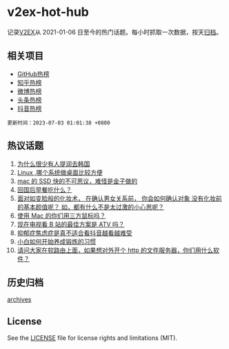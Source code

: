 # v2ex-hot-hub

 记录[V2EX](https://www.v2ex.com/)从 2021-01-06 日至今的热门话题。每小时抓取一次数据，按天[归档](archives)。
 
 ## 相关项目

- [GitHub热榜](https://github.com/it985/github-hot-hub)
- [知乎热榜](https://github.com/it985/zhihu-hot-hub)
- [微博热榜](https://github.com/it985/weibo-hot-hub)
- [头条热榜](https://github.com/it985/toutiao-hot-hub)
- [抖音热榜](https://github.com/it985/douyin-hot-hub)


 `更新时间：2023-07-03 01:01:38 +0800`

## 热议话题

1. [为什么很少有人提润去韩国](https://www.v2ex.com/t/953449)
1. [Linux ,哪个系统做桌面比较方便](https://www.v2ex.com/t/953406)
1. [mac 的 SSD 快的不可思议，难怪是金子做的](https://www.v2ex.com/t/953371)
1. [回国后早餐吃什么？](https://www.v2ex.com/t/953469)
1. [面对如变脸般的化妆术， 在确认男女关系前， 你会如何确认对象 没有化妆前的基本颜值呢？ 如，都有什么不是太过激的小心思呢？](https://www.v2ex.com/t/953450)
1. [使用 Mac 的你们用三方鼠标吗？](https://www.v2ex.com/t/953363)
1. [现在电视看 B 站的最佳方案是 ATV 吗？](https://www.v2ex.com/t/953372)
1. [抑郁症焦虑症是真不适合看抖音越看越难受](https://www.v2ex.com/t/953384)
1. [小白如何开始养成锻炼的习惯](https://www.v2ex.com/t/953389)
1. [请问大家在软路由上面，如果想对外开个 http 的文件服务器，你们用什么软件？](https://www.v2ex.com/t/953400)

## 历史归档

[archives](archives)

## License

See the [LICENSE](LICENSE) file for license rights and limitations (MIT).
